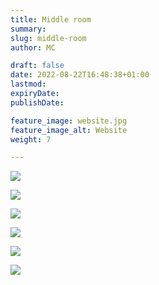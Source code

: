 ```yaml
---
title: Middle room
summary: 
slug: middle-room
author: MC

draft: false
date: 2022-08-22T16:48:38+01:00
lastmod: 
expiryDate: 
publishDate: 

feature_image: website.jpg
feature_image_alt: Website
weight: 7

---
```


![](/images/0963.jpeg)

![](/images/9418.jpeg)

![](/images/9422.jpeg)

![](/images/9423.jpeg)

![](/images/9426.jpeg)

![](/images/9425.jpeg)

